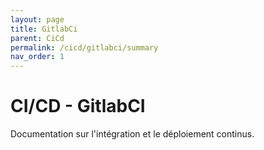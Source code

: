 ```yaml
---
layout: page
title: GitlabCi
parent: CiCd
permalink: /cicd/gitlabci/summary
nav_order: 1
---
```


# CI/CD - GitlabCI

Documentation sur l'intégration et le déploiement continus.
